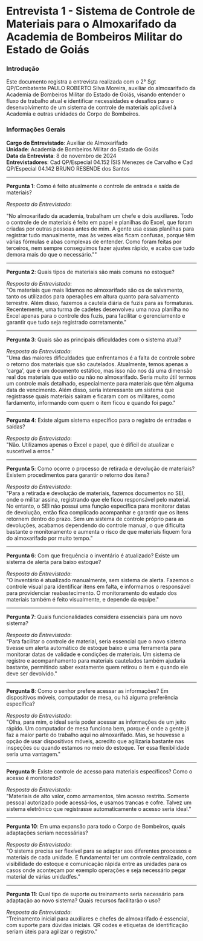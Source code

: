 # Entrevista 1 - Sistema de Controle de Materiais para o Almoxarifado da Academia de Bombeiros Militar do Estado de Goiás

### Introdução

Este documento registra a entrevista realizada com o 2° Sgt QP/Combatente PAULO ROBERTO Silva Moreira, auxiliar do almoxarifado da Academia de Bombeiros Militar do Estado de Goiás, visando entender o fluxo de trabalho atual e identificar necessidades e desafios para o desenvolvimento de um sistema de controle de materiais aplicável à Academia e outras unidades do Corpo de Bombeiros.

### Informações Gerais

**Cargo do Entrevistado**: Auxiliar de Almoxarifado  
**Unidade**: Academia de Bombeiros Militar do Estado de Goiás  
**Data da Entrevista**: 8 de novembro de 2024  
**Entrevistadores**: Cad QP/Especial 04.152 ÍSIS Menezes de Carvalho e Cad QP/Especial 04.142 BRUNO RESENDE dos Santos

---

**Pergunta 1**: Como é feito atualmente o controle de entrada e saída de materiais?

*Resposta do Entrevistado*:  

"No almoxarifado da academia, trabalham um chefe e dois auxiliares. Todo o controle de  de materiais é feito em papel e planilhas do Excel, que foram criadas por outras pessoas antes de mim. A gente usa essas planilhas para registrar tudo manualmente, mas às vezes elas ficam confusas, porque têm várias fórmulas e abas complexas de entender. Como foram feitas por terceiros, nem sempre conseguimos fazer ajustes rápido, e acaba que tudo demora mais do que o necessário.""

---

**Pergunta 2**: Quais tipos de materiais são mais comuns no estoque?

*Resposta do Entrevistado*:  
"Os materiais que mais lidamos no almoxarifado são os de salvamento, tanto os utilizados para operações em altura quanto para salvamento terrestre. Além disso, fazemos a cautela diária de fuzis para as formaturas. Recentemente, uma turma de cadetes desenvolveu uma nova planilha no Excel apenas para o controle dos fuzis, para facilitar o gerenciamento e garantir que tudo seja registrado corretamente."

---

**Pergunta 3**: Quais são as principais dificuldades com o sistema atual?

*Resposta do Entrevistado*:  
"Uma das maiores dificuldades que enfrentamos é a falta de controle sobre o retorno dos materiais que são cautelados. Atualmente, temos apenas a 'carga', que é um documento estático, mas isso não nos dá uma dimensão real dos materiais que estão ou não no almoxarifado. Seria muito útil termos um controle mais detalhado, especialmente para materiais que têm alguma data de vencimento. Além disso, seria interessante um sistema que registrasse quais materiais saíram e ficaram com os militares, como fardamento, informando com quem o item ficou e quando foi pago."

---

**Pergunta 4**: Existe algum sistema específico para o registro de entradas e saídas?

*Resposta do Entrevistado*:  
"Não. Utilizamos apenas o Excel e papel, que é difícil de atualizar e suscetível a erros."

---

**Pergunta 5**: Como ocorre o processo de retirada e devolução de materiais? Existem procedimentos para garantir o retorno dos itens?

*Resposta do Entrevistado*:  
"Para a retirada e devolução de materiais, fazemos documentos no SEI, onde o militar assina, registrando que ele ficou responsável pelo material. No entanto, o SEI não possui uma função específica para monitorar datas de devolução, então fica complicado acompanhar e garantir que os itens retornem dentro do prazo. Sem um sistema de controle próprio para as devoluções, acabamos dependendo do controle manual, o que dificulta bastante o monitoramento e aumenta o risco de que materiais fiquem fora do almoxarifado por muito tempo."

---

**Pergunta 6**: Com que frequência o inventário é atualizado? Existe um sistema de alerta para baixo estoque?

*Resposta do Entrevistado*:  
"O inventário é atualizado manualmente, sem sistema de alerta. Fazemos o controle visual para identificar itens em falta, e informamos o responsável para providenciar reabastecimento. O monitoramento do estado dos materiais também é feito visualmente, e depende da equipe."

---

**Pergunta 7**: Quais funcionalidades considera essenciais para um novo sistema?

*Resposta do Entrevistado*:  
"Para facilitar o controle de material, seria essencial que o novo sistema tivesse um alerta automático de estoque baixo e uma ferramenta para monitorar datas de validade e condições de materiais. Um sistema de registro e acompanhamento para materiais cautelados também ajudaria bastante, permitindo saber exatamente quem retirou o item e quando ele deve ser devolvido."

---

**Pergunta 8**: Como o senhor prefere acessar as informações? Em dispositivos móveis, computador de mesa, ou há alguma preferência específica?

*Resposta do Entrevistado*:  
"Olha, para mim, o ideal seria poder acessar as informações de um jeito rápido. Um computador de mesa funciona bem, porque é onde a gente já faz a maior parte do trabalho aqui no almoxarifado. Mas, se houvesse a opção de usar dispositivos móveis, acredito que agilizaria bastante nas inspeções ou quando estamos no meio do estoque. Ter essa flexibilidade seria uma vantagem."

---

**Pergunta 9**: Existe controle de acesso para materiais específicos? Como o acesso é monitorado?

*Resposta do Entrevistado*:  
"Materiais de alto valor, como armamentos, têm acesso restrito. Somente pessoal autorizado pode acessá-los, e usamos trancas e cofre. Talvez um sistema eletrônico que registrasse automaticamente o acesso seria ideal."

---

**Pergunta 10**: Em uma expansão para todo o Corpo de Bombeiros, quais adaptações seriam necessárias?

*Resposta do Entrevistado*:  
"O sistema precisa ser flexível para se adaptar aos diferentes processos e materiais de cada unidade. É fundamental ter um controle centralizado, com visibilidade do estoque e comunicação rápida entre as unidades para os casos onde aconteçam por exemplo operações e seja necessário pegar material de várias unidadfes."

---

**Pergunta 11**: Qual tipo de suporte ou treinamento seria necessário para adaptação ao novo sistema? Quais recursos facilitarão o uso?

*Resposta do Entrevistado*:  
"Treinamento inicial para auxiliares e chefes de almoxarifado é essencial, com suporte para dúvidas iniciais. QR codes e etiquetas de identificação seriam úteis para agilizar o registro."